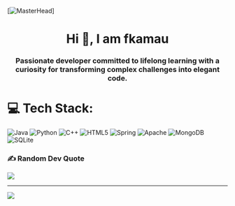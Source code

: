[![MasterHead](https://static.wixstatic.com/media/32ba91_e60a49c85b8f42cf8c884317ffc1f08d~mv2.gif)] 

<h1 align="center">Hi 👋, I am fkamau</h1>
<h3 align="center">Passionate developer committed to lifelong learning with a curiosity for transforming complex challenges into elegant code.</h3>

# 💻 Tech Stack:
![Java](https://img.shields.io/badge/java-%23ED8B00.svg?style=plastic&logo=openjdk&logoColor=white) ![Python](https://img.shields.io/badge/python-3670A0?style=plastic&logo=python&logoColor=ffdd54) ![C++](https://img.shields.io/badge/c++-%2300599C.svg?style=plastic&logo=c%2B%2B&logoColor=white) ![HTML5](https://img.shields.io/badge/html5-%23E34F26.svg?style=plastic&logo=html5&logoColor=white) ![Spring](https://img.shields.io/badge/spring-%236DB33F.svg?style=plastic&logo=spring&logoColor=white) ![Apache](https://img.shields.io/badge/apache-%23D42029.svg?style=plastic&logo=apache&logoColor=white) ![MongoDB](https://img.shields.io/badge/MongoDB-%234ea94b.svg?style=plastic&logo=mongodb&logoColor=white) ![SQLite](https://img.shields.io/badge/sqlite-%2307405e.svg?style=plastic&logo=sqlite&logoColor=white)
<!--# 📊 GitHub Stats:
<!--![](https://github-readme-stats.vercel.app/api?username=fkamau1&theme=dark&hide_border=true&include_all_commits=true&count_private=true)<br/> -->
<!--![](https://github-readme-streak-stats.herokuapp.com/?user=fkamau1&theme=dark&hide_border=true)<br/> -->
<!--![](https://github-readme-stats.vercel.app/api/top-langs/?username=fkamau1&theme=dark&hide_border=true&include_all_commits=true&count_private=true&layout=compact) -->

### ✍️ Random Dev Quote
![](https://quotes-github-readme.vercel.app/api?type=horizontal&theme=radical)

---
[![](https://visitcount.itsvg.in/api?id=fkamau1&icon=0&color=0)](https://visitcount.itsvg.in)
